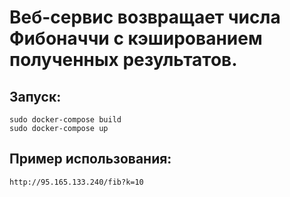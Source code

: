 # Веб-сервис возвращает числа Фибоначчи с кэшированием полученных результатов.

## Запуск:
```
sudo docker-compose build
sudo docker-compose up
```
## Пример использования:
```
http://95.165.133.240/fib?k=10
```